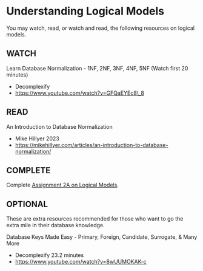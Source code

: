 # Understanding Logical Models

You may watch, read, or watch and read, the following resources on logical models.

## WATCH

Learn Database Normalization - 1NF, 2NF, 3NF, 4NF, 5NF (Watch first 20 minutes)

* Decomplexify
* https://www.youtube.com/watch?v=GFQaEYEc8\_8

## READ

An Introduction to Database Normalization

* Mike Hillyer  2023
* https://mikehillyer.com/articles/an-introduction-to-database-normalization/

## COMPLETE

Complete [Assignment 2A on Logical Models](2A_Assignment_LogicalModel.md). 


## OPTIONAL

These are extra resources recommended for those who want to go the extra mile in their database knowledge.

Database Keys Made Easy - Primary, Foreign, Candidate, Surrogate, \& Many More

* Decomplexify   23.2 minutes
* https://www.youtube.com/watch?v=8wUUMOKAK-c